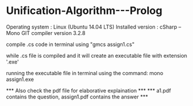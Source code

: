 # Unification-Algorithm---Prolog

Operating system : Linux (Ubuntu 14.04 LTS)
Installed version : cSharp – Mono GIT compiler version 3.2.8

compile .cs code in terminal using "gmcs assign1.cs"

while .cs file is compiled and it will create an executable file with extension '.exe'

running the executable file in terminal using the command: mono assign1.exe

*** Also check the pdf file for elaborative explaination ***
*** a1.pdf contains the question, assign1.pdf contains the answer ***
